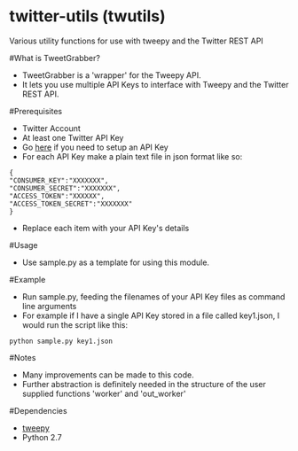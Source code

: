 # twitter-utils (twutils)
Various utility functions for use with tweepy and the Twitter REST API

#What is TweetGrabber?
- TweetGrabber is a 'wrapper' for the Tweepy API.
- It lets you use multiple API Keys to interface with Tweepy and the Twitter REST API.


#Prerequisites 
- Twitter Account
- At least one Twitter API Key
- Go [here](https://apps.twitter.com/) if you need to setup an API Key
- For each API Key make a plain text file in json format like so:

```
{
"CONSUMER_KEY":"XXXXXXX",
"CONSUMER_SECRET":"XXXXXXX",
"ACCESS_TOKEN":"XXXXXX",
"ACCESS_TOKEN_SECRET":"XXXXXXX"
}
```
- Replace each item with your API Key's details

#Usage
- Use sample.py as a template for using this module. 

#Example
- Run sample.py, feeding the filenames of your API Key files as command line arguments
- For example if I have a single API Key stored in a file called key1.json, I would run the script like this:
```
python sample.py key1.json
```

#Notes
- Many improvements can be made to this code. 
- Further abstraction is definitely needed in the structure of the user supplied functions 'worker' and 'out_worker'

#Dependencies
- [tweepy](http://www.tweepy.org/)
- Python 2.7
